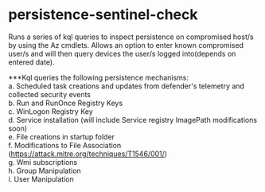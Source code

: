 # persistence-sentinel-check
Runs a series of kql queries to inspect persistence on compromised host/s by using the Az cmdlets. Allows an option to enter known compromised user/s and will then query devices the user/s logged into(depends on entered date).

***Kql queries the following persistence mechanisms:<br />
a. Scheduled task creations and updates from defender's telemetry and collected security events<br />
b. Run and RunOnce Registry Keys<br />
c. WinLogon Registry Key<br />
d. Service installation (will include Service registry ImagePath modifications soon)<br />
e. File creations in startup folder<br />
f. Modifications to File Association (https://attack.mitre.org/techniques/T1546/001/)<br />
g. Wmi subscriptions<br />
h. Group Manipulation<br />
i. User Manipulation<br />
